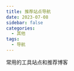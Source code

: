 ```yaml
---
title: 推荐站点导航
date: 2023-07-08
sidebar: false
categories:
  - 其他
tags:
  - 导航
---
```


常用的工具站点和推荐博客

<!-- more -->

<NavigationList />